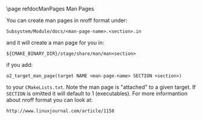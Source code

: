 \page refdocManPages Man Pages

You can create man pages in nroff format under:

    Subsystem/Module/docs/<man-page-name>.<section>.in

and it will create a man page for you in:

    ${CMAKE_BINARY_DIR}/stage/share/man/man<section>

if you add:

    o2_target_man_page(target NAME <man-page-name> SECTION <section>)

to your `CMakeLists.txt`. Note the man page is "attached" to a given target.
If `SECTION` is omitted it will default to 1
(executables). For more informantion about nroff format you can look at:

    http://www.linuxjournal.com/article/1158

